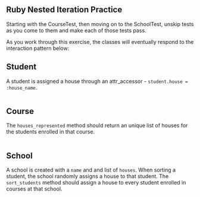 ## Ruby Nested Iteration Practice

Starting with the CourseTest, then moving on to the SchoolTest, unskip tests as you come to them and make each of those tests pass.

As you work through this exercise, the classes will eventually respond to the interaction pattern below:

## Student

A student is assigned a house through an attr_accessor - `student.house = :house_name`.

```ruby
```


## Course

The `houses_represented` method should return an unique list of houses for the students enrolled in that course.

```ruby
```

## School

A school is created with a `name` and and list of `houses`.  When sorting a student, the school randomly assigns a house to that student.  The `sort_students` method should assign a house to every student enrolled in courses at that school.

```ruby
```

